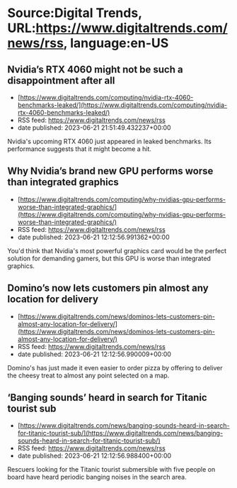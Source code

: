# Source:Digital Trends, URL:https://www.digitaltrends.com/news/rss, language:en-US

## Nvidia’s RTX 4060 might not be such a disappointment after all
 - [https://www.digitaltrends.com/computing/nvidia-rtx-4060-benchmarks-leaked/](https://www.digitaltrends.com/computing/nvidia-rtx-4060-benchmarks-leaked/)
 - RSS feed: https://www.digitaltrends.com/news/rss
 - date published: 2023-06-21 21:51:49.432237+00:00

Nvidia's upcoming RTX 4060 just appeared in leaked benchmarks. Its performance suggests that it might become a hit.

## Why Nvidia’s brand new GPU performs worse than integrated graphics
 - [https://www.digitaltrends.com/computing/why-nvidias-gpu-performs-worse-than-integrated-graphics/](https://www.digitaltrends.com/computing/why-nvidias-gpu-performs-worse-than-integrated-graphics/)
 - RSS feed: https://www.digitaltrends.com/news/rss
 - date published: 2023-06-21 12:12:56.991362+00:00

You'd think that Nvidia's most powerful graphics card would be the perfect solution for demanding gamers, but this GPU is worse than integrated graphics.

## Domino’s now lets customers pin almost any location for delivery
 - [https://www.digitaltrends.com/news/dominos-lets-customers-pin-almost-any-location-for-delivery/](https://www.digitaltrends.com/news/dominos-lets-customers-pin-almost-any-location-for-delivery/)
 - RSS feed: https://www.digitaltrends.com/news/rss
 - date published: 2023-06-21 12:12:56.990009+00:00

Domino's has just made it even easier to order pizza by offering to deliver the cheesy treat to almost any point selected on a map.

## ‘Banging sounds’ heard in search for Titanic tourist sub
 - [https://www.digitaltrends.com/news/banging-sounds-heard-in-search-for-titanic-tourist-sub/](https://www.digitaltrends.com/news/banging-sounds-heard-in-search-for-titanic-tourist-sub/)
 - RSS feed: https://www.digitaltrends.com/news/rss
 - date published: 2023-06-21 12:12:56.988400+00:00

Rescuers looking for the Titanic tourist submersible with five people on board have heard periodic banging noises in the search area.

